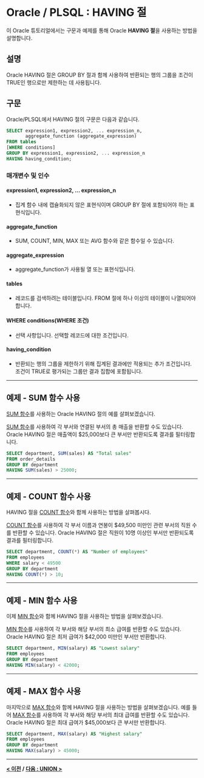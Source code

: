 # Oracle / PLSQL : HAVING 절

이 Oracle 튜토리얼에서는 구문과 예제를 통해 Oracle **HAVING 절**을 사용하는 방법을 설명합니다.

## 설명
Oracle HAVING 절은 GROUP BY 절과 함께 사용하여 반환되는 행의 그룹을 조건이 TRUE인 행으로만 제한하는 데 사용됩니다.

## 구문
Oracle/PLSQL에서 HAVING 절의 구문은 다음과 같습니다.
```SQL
SELECT expression1, expression2, ... expression_n, 
       aggregate_function (aggregate_expression)
FROM tables
[WHERE conditions]
GROUP BY expression1, expression2, ... expression_n
HAVING having_condition;
```
### 매개변수 및 인수
#### **expression1, expression2, ... expression_n**
- 집계 함수 내에 캡슐화되지 않은 표현식이며 GROUP BY 절에 포함되어야 하는 표현식입니다.
#### **aggregate_function**
- SUM, COUNT, MIN, MAX 또는 AVG 함수와 같은 함수일 수 있습니다.
#### **aggregate_expression**
- aggregate_function가 사용될 열 또는 표현식입니다.
#### **tables**
- 레코드를 검색하려는 테이블입니다. FROM 절에 하나 이상의 테이블이 나열되어야 합니다.
#### **WHERE conditions(WHERE 조건)**
- 선택 사항입니다. 선택할 레코드에 대한 조건입니다.
#### **having_condition**
- 반환되는 행의 그룹을 제한하기 위해 집계된 결과에만 적용되는 추가 조건입니다. 조건이 TRUE로 평가되는 그룹만 결과 집합에 포함됩니다.

---
## 예제 - SUM 함수 사용
[SUM 함수](SUM.md)를 사용하는 Oracle HAVING 절의 예를 살펴보겠습니다.

[SUM 함수](SUM.md)를 사용하여 각 부서와 연결된 부서의 총 매출을 반환할 수도 있습니다. Oracle HAVING 절은 매출액이 $25,000보다 큰 부서만 반환되도록 결과를 필터링합니다.
```SQL
SELECT department, SUM(sales) AS "Total sales"
FROM order_details
GROUP BY department
HAVING SUM(sales) > 25000;
```

---
## 예제 - COUNT 함수 사용
HAVING 절을 [COUNT 함수](COUNT.md)와 함께 사용하는 방법을 살펴봅시다.

[COUNT 함수](COUNT.md)를 사용하여 각 부서 이름과 연봉이 $49,500 미만인 관련 부서의 직원 수 를 반환할 수 있습니다. Oracle HAVING 절은 직원이 10명 이상인 부서만 반환되도록 결과를 필터링합니다.
```SQL
SELECT department, COUNT(*) AS "Number of employees"
FROM employees
WHERE salary < 49500
GROUP BY department
HAVING COUNT(*) > 10;
```

---
## 예제 - MIN 함수 사용
이제 [MIN 함수](MIN.md)와 함께 HAVING 절을 사용하는 방법을 살펴보겠습니다.

[MIN 함수](MIN.md)를 사용하여 각 부서와 해당 부서의 최소 급여를 반환할 수도 있습니다. Oracle HAVING 절은 최저 급여가 $42,000 미만인 부서만 반환합니다.
```SQL
SELECT department, MIN(salary) AS "Lowest salary"
FROM employees
GROUP BY department
HAVING MIN(salary) < 42000;
```

---
## 예제 - MAX 함수 사용
마지막으로 [MAX 함수](MAX.md)와 함께 HAVING 절을 사용하는 방법을 살펴보겠습니다.
예를 들어 [MAX 함수](MAX.md)를 사용하여 각 부서와 해당 부서의 최대 급여를 반환할 수도 있습니다. Oracle HAVING 절은 최대 급여가 $45,000보다 큰 부서만 반환합니다.
```SQL
SELECT department, MAX(salary) AS "Highest salary"
FROM employees
GROUP BY department
HAVING MAX(salary) > 45000;
```

---
**[< 이전](GROUP_BY.md) / [다음 : UNION >](UNION.md)**